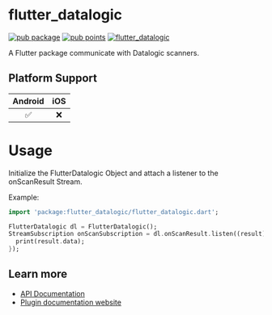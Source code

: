 # flutter_datalogic

[![pub package](https://img.shields.io/pub/v/flutter_datalogic.svg)](https://pub.dev/packages/flutter_datalogic)
[![pub points](https://img.shields.io/pub/points/flutter_datalogic?color=2E8B57&label=pub%20points)](https://pub.dev/packages/flutter_datalogic/score)
[![flutter_datalogic](https://github.com/tusaamf/flutter_datalogic/actions/workflows/flutter_datalogic.yml/badge.svg)](https://github.com/tusaamf/flutter_datalogic/actions/workflows/flutter_datalogic.yml)

A Flutter package communicate with Datalogic scanners.

## Platform Support

| Android | iOS |
| :-----: | :-: |
|   ✅    | ❌  |

# Usage

Initialize the FlutterDatalogic Object and attach a listener to the onScanResult Stream.

Example:

```dart
import 'package:flutter_datalogic/flutter_datalogic.dart';

FlutterDatalogic dl = FlutterDatalogic();
StreamSubscription onScanSubscription = dl.onScanResult.listen((result) {
  print(result.data);
});
```

## Learn more

- [API Documentation](https://pub.dev/documentation/flutter_datalogic/latest/flutter_datalogic/flutter_datalogic-library.html)
- [Plugin documentation website](https://plus.fluttercommunity.dev/docs/flutter_datalogic/overview)